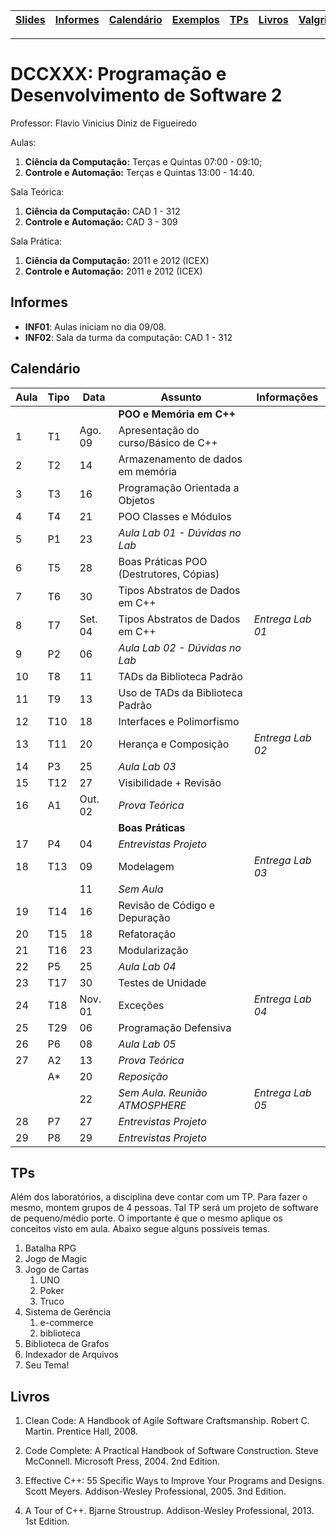 | [Slides] | [Informes] | [Calendário] | [Exemplos] | [TPs] | [Livros] | [Valgrind] |
|----------|------------|--------------|------------|-------|----------|------------|
- - -

# DCCXXX: Programação e Desenvolvimento de Software 2

Professor: Flavio Vinicius Diniz de Figueiredo

Aulas:
  1. **Ciência da Computação:** Terças e Quintas 07:00 - 09:10;
  1. **Controle e Automação:**  Terças e Quintas 13:00 - 14:40.

Sala Teórica:
  1. **Ciência da Computação:** CAD 1 - 312
  1. **Controle e Automação:** CAD 3 - 309

Sala Prática:
  1. **Ciência da Computação:** 2011 e 2012 (ICEX)
  1. **Controle e Automação:** 2011 e 2012 (ICEX)

## Informes

* **INF01**: Aulas iniciam no dia 09/08.
* **INF02**: Sala da turma da computação: CAD 1 - 312

## Calendário

| Aula | Tipo  | Data    | **Assunto**                              | Informações      |
|------|-------|---------|------------------------------------------|------------------|
|      |       |         | **POO e Memória em C++**                 |                  |
| 1    | T1    | Ago. 09 | Apresentação do curso/Básico de C++      |                  |
| 2    | T2    | 14      | Armazenamento de dados em memória        |                  |
| 3    | T3    | 16      | Programação Orientada a Objetos          |                  |
| 4    | T4    | 21      | POO Classes e Módulos                    |                  |
| 5    | P1    | 23      | *Aula Lab 01 - Dúvidas no Lab*           |                  |
| 6    | T5    | 28      | Boas Práticas POO (Destrutores, Cópias)  |                  |
| 7    | T6    | 30      | Tipos Abstratos de Dados em C++          |                  |
| 8    | T7    | Set. 04 | Tipos Abstratos de Dados em C++          | *Entrega Lab 01* |
| 9    | P2    | 06      | *Aula Lab 02 - Dúvidas no Lab*           |                  |
| 10   | T8    | 11      | TADs da Biblioteca Padrão                |                  |
| 11   | T9    | 13      | Uso de TADs da Biblioteca Padrão         |                  |
| 12   | T10   | 18      | Interfaces e Polimorfismo                |                  |
| 13   | T11   | 20      | Herança e Composição                     | *Entrega Lab 02* |
| 14   | P3    | 25      | *Aula Lab 03*                            |                  |
| 15   | T12   | 27      | Visibilidade + Revisão                   |                  |
| 16   | A1    | Out. 02 | *Prova Teórica*                          |                  |
|      |       |         | **Boas Práticas**                        |                  |
| 17   | P4    | 04      | *Entrevistas Projeto*                    |                  |
| 18   | T13   | 09      | Modelagem                                | *Entrega Lab 03* |
|      |       | 11      | *Sem Aula*                               |                  |
| 19   | T14   | 16      | Revisão de Código e Depuração            |                  |
| 20   | T15   | 18      | Refatoração                              |                  |
| 21   | T16   | 23      | Modularização                            |                  |
| 22   | P5    | 25      | *Aula Lab 04*                            |                  |
| 23   | T17   | 30      | Testes de Unidade                        |                  |
| 24   | T18   | Nov. 01 | Exceções                                 | *Entrega Lab 04* |
| 25   | T29   | 06      | Programação Defensiva                    |                  |
| 26   | P6    | 08      | *Aula Lab 05*                            |                  |
| 27   | A2    | 13      | *Prova Teórica*                          |                  |
|      | A*    | 20      | *Reposição*                              |                  |
|      |       | 22      | *Sem Aula. Reunião ATMOSPHERE*           | *Entrega Lab 05* |
| 28   | P7    | 27      | *Entrevistas Projeto*                    |                  |
| 29   | P8    | 29      | *Entrevistas Projeto*                    |                  |

## TPs

Além dos laboratórios, a disciplina deve contar com um TP. Para fazer o
mesmo, montem grupos de 4 pessoas. Tal TP será um projeto de software
de pequeno/médio porte. O importante é que o mesmo aplique os conceitos
visto em aula. Abaixo segue alguns possíveis temas.

  1. Batalha RPG
  1. Jogo de Magic
  1. Jogo de Cartas
     1. UNO
     1. Poker
     1. Truco
  1. Sistema de Gerência
     1. e-commerce
     1. biblioteca
  1. Biblioteca de Grafos
  1. Indexador de Arquivos
  1. Seu Tema!

## Livros

1. Clean Code: A Handbook of Agile Software Craftsmanship.
   Robert C. Martin.
   Prentice Hall, 2008.

1. Code Complete: A Practical Handbook of Software Construction.
   Steve McConnell.
   Microsoft Press, 2004. 2nd Edition.

1. Effective C++: 55 Specific Ways to Improve Your Programs and Designs.
   Scott Meyers.
   Addison-Wesley Professional, 2005. 3nd Edition.

1. A Tour of C++.
   Bjarne Stroustrup.
   Addison-Wesley Professional, 2013. 1st Edition.


[Slides]: https://drive.google.com/drive/folders/12AeGYRaQ0__plj503WBZSlYxJSNeIhcs?usp=sharing
[Calendário]: #calendário
[Informes]: #informes
[TPs]: #tps
[Bibliografia]: #bibliografia
[Livros]: #livros
[Exemplos]: ./exemplos
[Valgrind]: ./valgriddrmem
